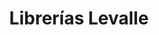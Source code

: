 ---
title: "Librerías Levalle"
url: /ciudad-autonoma-de-buenos-aires/librerias-levalle/
shop: Bücher
---